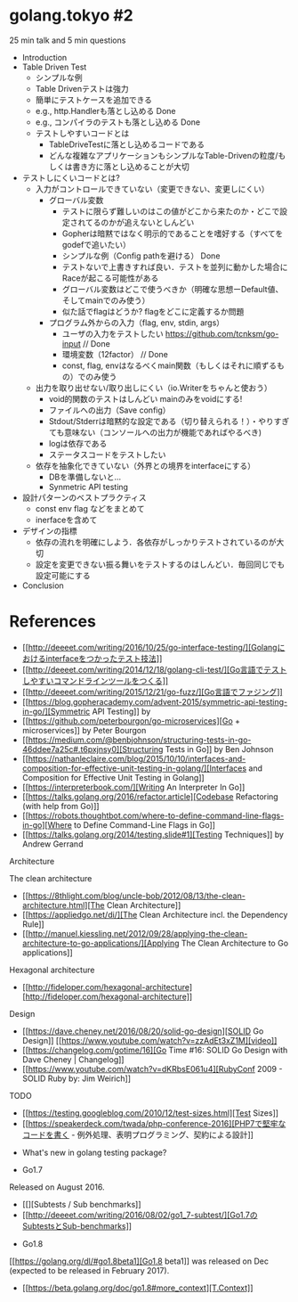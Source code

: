 # golang.tokyo #2

25 min talk and 5 min questions

- Introduction
- Table Driven Test
    - シンプルな例
    - Table Drivenテストは強力
    - 簡単にテストケースを追加できる
    - e.g., http.Handlerも落とし込める Done
    - e.g., コンパイラのテストも落とし込める Done
    - テストしやすいコードとは
        - TableDriveTestに落とし込めるコードである
        - どんな複雑なアプリケーションもシンプルなTable-Drivenの粒度/もしくは書き方に落とし込めることが大切
- テストしにくいコードとは?
    - 入力がコントロールできていない（変更できない、変更しにくい）
        - グローバル変数
            - テストに限らず難しいのはこの値がどこから来たのか・どこで設定されてるのかが追えないとしんどい
            - Gopherは暗黙ではなく明示的であることを嗜好する（すべてをgodefで追いたい）           
            - シンプルな例（Config pathを避ける） Done
            - テストないで上書きすれば良い．テストを並列に動かした場合にRaceが起こる可能性がある
            - グローバル変数はどこで使うべきか（明確な思想ーDefault値、そしてmainでのみ使う）
            - 似た話でflagはどうか? flagをどこに定義するか問題
        - プログラム外からの入力（flag, env, stdin, args）
            - ユーザの入力をテストしたい https://github.com/tcnksm/go-input // Done
            - 環境変数（12factor） // Done
            - const, flag, envはなるべくmain関数（もしくはそれに順ずるもの）でのみ使う
    - 出力を取り出せない/取り出しにくい（io.Writerをちゃんと使おう）
        - void的関数のテストはしんどい mainのみをvoidにする!
        - ファイルへの出力（Save config）
        - Stdout/Stderrは暗黙的な設定である（切り替えられる！）・やりすぎても意味ない（コンソールへの出力が機能であればやるべき)
        - logは依存である   
        - ステータスコードをテストしたい
    - 依存を抽象化できていない（外界との境界をinterfaceにする）
        - DBを準備しないと...
        - Synmetric API testing
- 設計パターンのベストプラクティス
    - const env flag などをまとめて
    - inerfaceを含めて
- デザインの指標
    - 依存の流れを明確にしよう．各依存がしっかりテストされているのが大切
    - 設定を変更できない振る舞いをテストするのはしんどい．毎回同じでも設定可能にする
- Conclusion


# References

- [[http://deeeet.com/writing/2016/10/25/go-interface-testing/][Golangにおけるinterfaceをつかったテスト技法]]
- [[http://deeeet.com/writing/2014/12/18/golang-cli-test/][Go言語でテストしやすいコマンドラインツールをつくる]]
- [[http://deeeet.com/writing/2015/12/21/go-fuzz/][Go言語でファジング]]
- [[https://blog.gopheracademy.com/advent-2015/symmetric-api-testing-in-go/][Symmetric API Testing]] by 
- [[https://github.com/peterbourgon/go-microservices][Go + microservices]] by Peter Bourgon
- [[https://medium.com/@benbjohnson/structuring-tests-in-go-46ddee7a25c#.t6pxjnsy0][Structuring Tests in Go]] by Ben Johnson
- [[https://nathanleclaire.com/blog/2015/10/10/interfaces-and-composition-for-effective-unit-testing-in-golang/][Interfaces and Composition for Effective Unit Testing in Golang]]
- [[https://interpreterbook.com/][Writing An Interpreter In Go]]
- [[https://talks.golang.org/2016/refactor.article][Codebase Refactoring (with help from Go)]]
- [[https://robots.thoughtbot.com/where-to-define-command-line-flags-in-go][Where to Define Command-Line Flags in Go]]
- [[https://talks.golang.org/2014/testing.slide#1][Testing Techniques]] by Andrew Gerrand

Architecture

The clean architecture

- [[https://8thlight.com/blog/uncle-bob/2012/08/13/the-clean-architecture.html][The Clean Architecture]]
- [[https://appliedgo.net/di/][The Clean Architecture incl. the Dependency Rule]]
- [[http://manuel.kiessling.net/2012/09/28/applying-the-clean-architecture-to-go-applications/][Applying The Clean Architecture to Go applications]]

Hexagonal architecture

- [[http://fideloper.com/hexagonal-architecture][http://fideloper.com/hexagonal-architecture]]

Design

- [[https://dave.cheney.net/2016/08/20/solid-go-design][SOLID Go Design]] [[https://www.youtube.com/watch?v=zzAdEt3xZ1M][video]]
- [[https://changelog.com/gotime/16][Go Time #16: SOLID Go Design with Dave Cheney | Changelog]]
- [[https://www.youtube.com/watch?v=dKRbsE061u4][RubyConf 2009 - SOLID Ruby by: Jim Weirich]]

TODO

- [[https://testing.googleblog.com/2010/12/test-sizes.html][Test Sizes]]
- [[https://speakerdeck.com/twada/php-conference-2016][PHP7で堅牢なコードを書く - 例外処理、表明プログラミング、契約による設計]]


* What's new in golang testing package?

* Go1.7

Released on August 2016.

- [[][Subtests / Sub benchmarks]]
- [[http://deeeet.com/writing/2016/08/02/go1_7-subtest/][Go1.7のSubtestsとSub-benchmarks]]

* Go1.8

[[https://golang.org/dl/#go1.8beta1][Go1.8 beta1]] was released on Dec (expected to be released in February 2017).

- [[https://beta.golang.org/doc/go1.8#more_context][T.Context]]


